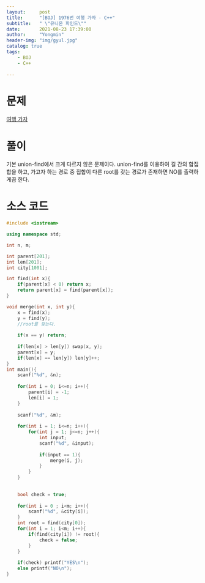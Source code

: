 ```yaml
---
layout:     post
title:      "[BOJ] 1976번 여행 가자 - C++"
subtitle:   " \"유니온 파인드\""
date:       2021-08-23 17:39:00
author:     "Yongmin"
header-img: "img/gyul.jpg"
catalog: true
tags:
    - BOJ
    - C++
  
---
```


# 문제
[여행 가자](https://www.acmicpc.net/problem/1976)

# 풀이

기본 union-find에서 크게 다르지 않은 문제이다. union-find를 이용하여 길 간의 합집합을 하고, 가고자 하는 경로 중 집합이 다른 root를 갖는 경로가 존재하면 NO를 출력하게끔 한다.


# 소스 코드

```c++
#include <iostream>

using namespace std;

int n, m;

int parent[201];
int len[201];
int city[1001];

int find(int x){
    if(parent[x] < 0) return x;
    return parent[x] = find(parent[x]);
}

void merge(int x, int y){
    x = find(x);
    y = find(y);
    //root를 찾는다.
    
    if(x == y) return;
    
    if(len[x] > len[y]) swap(x, y);
    parent[x] = y;
    if(len[x] == len[y]) len[y]++;
}
int main(){
    scanf("%d", &n);
    
    for(int i = 0; i<=n; i++){
        parent[i] = -1;
        len[i] = 1;
    }
    
    scanf("%d", &m);
    
    for(int i = 1; i<=n; i++){
        for(int j = 1; j<=n; j++){
            int input;
            scanf("%d", &input);
            
            if(input == 1){
                merge(i, j);
            }
        }
    }
    
    
    bool check = true;
    
    for(int i = 0 ; i<m; i++){
        scanf("%d", &city[i]);
    }
    int root = find(city[0]);
    for(int i = 1; i<m; i++){
        if(find(city[i]) != root){
            check = false;
        }
    }
    
    if(check) printf("YES\n");
    else printf("NO\n");
}
```

